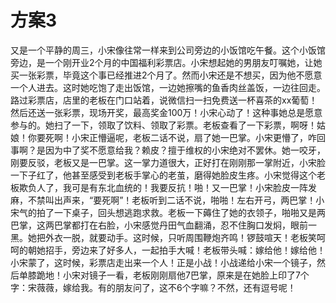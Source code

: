 # 方案3
  又是一个平静的周三，小宋像往常一样来到公司旁边的小饭馆吃午餐。这个小饭馆旁边，是一个刚开业2个月的中国福利彩票店。小宋想起她的男朋友叮嘱她，让她买一张彩票，毕竟这个事已经推进2个月了。然而小宋还是不想买，因为他不愿意一个人进去。这时她吃饱了走出饭馆，一边她擦嘴的鱼香肉丝盖饭，一边往回走。路过彩票店，店里的老板在门口站着，说微信扫一扫免费送一杯喜茶的xx葡萄！然后还送一张彩票，现场开奖，最高奖金100万！小宋心动了！这种事她总是愿意参与的。她扫了一下，领取了饮料、领取了彩票。老板查看了一下彩票，啊呀！姑娘！你要死啊！小宋正懵逼呢，老板二话不说，扇了她一巴掌。小宋更懵了，咋回事啊？是因为中了奖不愿意给我？赖皮？擅于维权的小宋绝对不罢休。她一咬牙，刚要反驳，老板又是一巴掌。这一掌力道很大，正好打在刚刚那一掌附近，小宋脸一下子红了，他甚至感受到老板手掌心的老茧，磨得她脸皮生疼。小宋觉得这个老板欺负人了，我可是有东北血统的！我要反抗！啪！又一巴掌！小宋脸皮一阵发麻，不禁叫出声来，“要死啊”！老板听到二话不说，啪啪！左右开弓，两巴掌！小宋气的拍了一下桌子，回头想逃跑求救。老板一下薅住了她的衣领子，啪啪又是两巴掌，这两巴掌都打在右脸，小宋感觉丹田气血翻涌，忍不住胸口发焖，眼前一黑。她把外衣一脱，就要动手。这时候，只听周围鞭炮齐鸣！锣鼓喧天！老板笑呵呵的朝她招手，旁边来了好多人，一起拍手大喊！老板带头喊：嫁给他！嫁给他！小宋蒙了，这时候，彩票店走出来一个人！正是小战！小战递给小宋一个镜子，然后单膝跪地！小宋对镜子一看，老板刚刚扇他7巴掌，原来是在她脸上印了7个字：宋薇薇，嫁给我。有的朋友问了，这不6个字嘛？不然，还有逗号呢！
